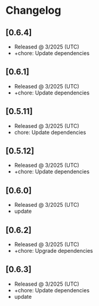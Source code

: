 # Changelog

## [0.6.4]

- Released @ 3/2025 (UTC)
- +chore: Update dependencies

## [0.6.1]

- Released @ 3/2025 (UTC)
- +chore: Update dependencies

## [0.5.11]

- Released @ 3/2025 (UTC)
- chore: Update dependencies

## [0.5.12]

- Released @ 3/2025 (UTC)
- +chore: Update dependencies

## [0.6.0]

- Released @ 3/2025 (UTC)
- update

## [0.6.2]

- Released @ 3/2025 (UTC)
- +chore: Upgrade dependencies

## [0.6.3]

- Released @ 3/2025 (UTC)
- +chore: Update dependencies
- update
